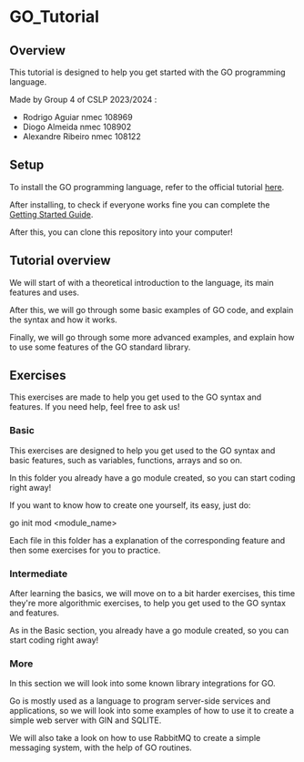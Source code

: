 # GO_Tutorial

## Overview

This tutorial is designed to help you get started with the GO programming language.

Made by Group 4 of CSLP 2023/2024 :

- Rodrigo Aguiar nmec 108969
- Diogo Almeida nmec 108902
- Alexandre Ribeiro nmec 108122

## Setup 

To install the GO programming language, refer to the official tutorial [here](https://go.dev/doc/install).

After installing, to check if everyone works fine you can complete the [Getting Started Guide](https://go.dev/doc/tutorial/getting-started).

After this, you can clone this repository into your computer!

## Tutorial overview

We will start of with a theoretical introduction to the language, its main features and uses.

After this, we will go through some basic examples of GO code, and explain the syntax and how it works.

Finally, we will go through some more advanced examples, and explain how to use some features of the GO standard library.

## Exercises

This exercises are made to help you get used to the GO syntax and features.
If you need help, feel free to ask us!

### Basic

This exercises are designed to help you get used to the GO syntax and basic features, such as variables, functions, arrays and so on.

In this folder you already have a go module created, so you can start coding right away!

If you want to know how to create one yourself, its easy, just do:

go init mod <module_name>

Each file in this folder has a explanation of the corresponding feature and then some exercises for you to practice.

### Intermediate

After learning the basics, we will move on to a bit harder exercises, this time they're more algorithmic exercises, to help you get used to the GO syntax and features.

As in the Basic section, you already have a go module created, so you can start coding right away!


### More 

In this section we will look into some known library integrations for GO.

Go is mostly used as a language to program server-side services and applications, so we will look into some examples of how to use it to create a simple web server with GIN and SQLITE.

We will also take a look on how to use RabbitMQ to create a simple messaging system, with the help of GO routines.





